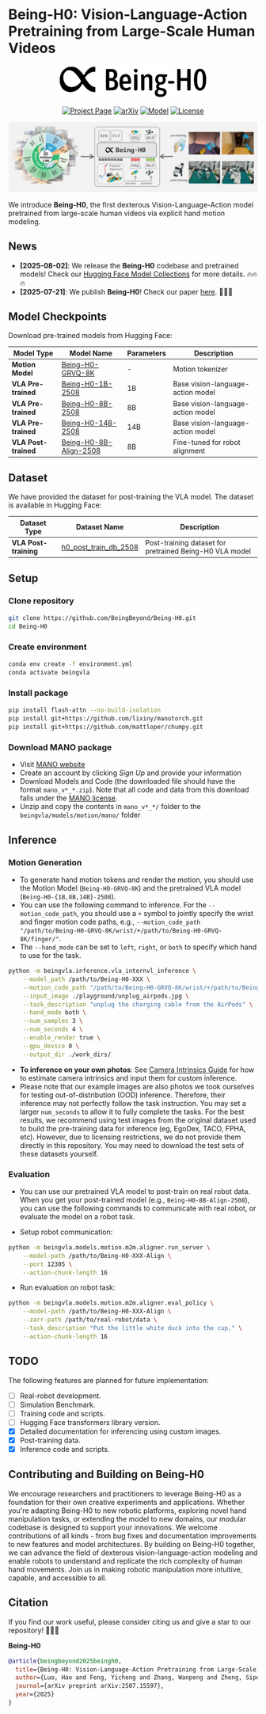 # Being-H0: Vision-Language-Action Pretraining from Large-Scale  Human Videos

<p align="center">
    <img src="docs/assets/image/being-h0-black.png" width="300"/>
<p>

<div align="center">

[![Project Page](https://img.shields.io/badge/Website-Being--H0-green)](https://beingbeyond.github.io/Being-H0)
[![arXiv](https://img.shields.io/badge/arXiv-2507.15597-b31b1b.svg)](https://arxiv.org/abs/2507.15597)
[![Model](https://img.shields.io/badge/Hugging%20Face-Model-yellow)](https://huggingface.co/BeingBeyond/Being-H0)
[![License](https://img.shields.io/badge/License-MIT-blue.svg)](./LICENSE)

</div>

<p align="center">
    <img src="docs/assets/image/overview.png"/>
<p>


We introduce **Being-H0**, the first dexterous Vision-Language-Action model pretrained from large-scale human videos via explicit hand motion modeling.

## News

- **[2025-08-02]**: We release the **Being-H0** codebase and pretrained models! Check our [Hugging Face Model Collections](https://huggingface.co/collections/BeingBeyond/being-h0-688dcc58cbd6b452f16bd7ec) for more details. 🔥🔥🔥
- **[2025-07-21]**: We publish **Being-H0**! Check our paper [here](https://arxiv.org/abs/2507.15597). 🌟🌟🌟

## Model Checkpoints

Download pre-trained models from Hugging Face:

| Model Type | Model Name | Parameters | Description |
|------------|------------|------------|-------------|
| **Motion Model** | [Being-H0-GRVQ-8K](https://huggingface.co/BeingBeyond/Being-H0-GRVQ-8K) | - | Motion tokenizer |
| **VLA Pre-trained** | [Being-H0-1B-2508](https://huggingface.co/BeingBeyond/Being-H0-1B-2508) | 1B | Base vision-language-action model |
| **VLA Pre-trained** | [Being-H0-8B-2508](https://huggingface.co/BeingBeyond/Being-H0-8B-2508) | 8B | Base vision-language-action model |
| **VLA Pre-trained** | [Being-H0-14B-2508](https://huggingface.co/BeingBeyond/Being-H0-14B-2508) | 14B | Base vision-language-action model |
| **VLA Post-trained** | [Being-H0-8B-Align-2508](https://huggingface.co/BeingBeyond/Being-H0-8B-Align-2508) | 8B | Fine-tuned for robot alignment |

## Dataset

We have provided the dataset for post-training the VLA model. The dataset is available in Hugging Face:

| Dataset Type | Dataset Name | Description |
|--------------|--------------|-------------|
| **VLA Post-training** | [h0_post_train_db_2508](https://huggingface.co/datasets/BeingBeyond/h0_post_train_db_2508) | Post-training dataset for pretrained Being-H0 VLA model |

## Setup

### Clone repository

```bash
git clone https://github.com/BeingBeyond/Being-H0.git
cd Being-H0
```

### Create environment
```bash
conda env create -f environment.yml
conda activate beingvla
```

### Install package
```bash
pip install flash-attn --no-build-isolation
pip install git+https://github.com/lixiny/manotorch.git
pip install git+https://github.com/mattloper/chumpy.git
```

### Download MANO package

- Visit [MANO website](http://mano.is.tue.mpg.de/)
- Create an account by clicking _Sign Up_ and provide your information
- Download Models and Code (the downloaded file should have the format `mano_v*_*.zip`). Note that all code and data from this download falls under the [MANO license](http://mano.is.tue.mpg.de/license).
- Unzip and copy the contents in `mano_v*_*/` folder to the `beingvla/models/motion/mano/` folder

## Inference

### Motion Generation

- To generate hand motion tokens and render the motion, you should use the Motion Model (`Being-H0-GRVQ-8K`) and the pretrained VLA model (`Being-H0-{1B,8B,14B}-2508`). 
- You can use the following command to inference. For the `--motion_code_path`, you should use a `+` symbol to jointly specify the wrist and finger motion code paths, e.g., `--motion_code_path "/path/to/Being-H0-GRVQ-8K/wrist/+/path/to/Being-H0-GRVQ-8K/finger/"`.
- The `--hand_mode` can be set to `left`, `right`, or `both` to specify which hand to use for the task.

```bash
python -m beingvla.inference.vla_internvl_inference \
    --model_path /path/to/Being-H0-XXX \
    --motion_code_path "/path/to/Being-H0-GRVQ-8K/wrist/+/path/to/Being-H0-GRVQ-8K/finger/" \
    --input_image ./playground/unplug_airpods.jpg \
    --task_description "unplug the charging cable from the AirPods" \
    --hand_mode both \
    --num_samples 3 \
    --num_seconds 4 \
    --enable_render true \
    --gpu_device 0 \
    --output_dir ./work_dirs/
```

- **To inference on your own photos**: See [Camera Intrinsics Guide](docs/camera_intrinsics.md) for how to estimate camera intrinsics and input them for custom inference.
- Please note that our example images are also photos we took ourselves for testing out-of-distribution (OOD) inference. Therefore, their inference may not perfectly follow the task instruction. You may set a larger `num_seconds` to allow it to fully complete the tasks. For the best results, we recommend using test images from the original dataset used to build the pre-training data for inference (eg, EgoDex, TACO, FPHA, etc). However, due to licensing restrictions, we do not provide them directly in this repository. You may need to download the test sets of these datasets yourself.

### Evaluation

- You can use our pretrained VLA model to post-train on real robot data. When you get your post-trained model (e.g., `Being-H0-8B-Align-2508`), you can use the following commands to communicate with real robot, or evaluate the model on a robot task.

- Setup robot communication:

```bash
python -m beingvla.models.motion.m2m.aligner.run_server \
    --model-path /path/to/Being-H0-XXX-Align \
    --port 12305 \
    --action-chunk-length 16
```
- Run evaluation on robot task:

```bash
python -m beingvla.models.motion.m2m.aligner.eval_policy \
    --model-path /path/to/Being-H0-XXX-Align \
    --zarr-path /path/to/real-robot/data \
    --task_description "Put the little white duck into the cup." \
    --action-chunk-length 16
```

## TODO

The following features are planned for future implementation:

- [ ] Real-robot development.
- [ ] Simulation Benchmark.
- [ ] Training code and scripts.
- [ ] Hugging Face transformers library version.
- [x] Detailed documentation for inferencing using custom images.
- [x] Post-training data.
- [x] Inference code and scripts.

## Contributing and Building on Being-H0

We encourage researchers and practitioners to leverage Being-H0 as a foundation for their own creative experiments and applications. Whether you're adapting Being-H0 to new robotic platforms, exploring novel hand manipulation tasks, or extending the model to new domains, our modular codebase is designed to support your innovations. We welcome contributions of all kinds - from bug fixes and documentation improvements to new features and model architectures. By building on Being-H0 together, we can advance the field of dexterous vision-language-action modeling and enable robots to understand and replicate the rich complexity of human hand movements. Join us in making robotic manipulation more intuitive, capable, and accessible to all.

## Citation
If you find our work useful, please consider citing us and give a star to our repository! 🌟🌟🌟

**Being-H0**

```bibtex
@article{beingbeyond2025beingh0,
  title={Being-H0: Vision-Language-Action Pretraining from Large-Scale Human Videos},
  author={Luo, Hao and Feng, Yicheng and Zhang, Wanpeng and Zheng, Sipeng and Wang, Ye and Yuan, Haoqi and Liu, Jiazheng and Xu, Chaoyi and Jin, Qin and Lu, Zongqing},
  journal={arXiv preprint arXiv:2507.15597},
  year={2025}
}
```
